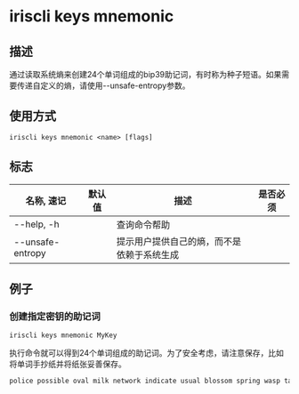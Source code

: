 # iriscli keys mnemonic

## 描述

通过读取系统熵来创建24个单词组成的bip39助记词，有时称为种子短语。如果需要传递自定义的熵，请使用--unsafe-entropy参数。

## 使用方式

```
iriscli keys mnemonic <name> [flags]
```

## 标志

| 名称, 速记        | 默认值     | 描述                                                                          | 是否必须  |
| ---------------- | --------- | ----------------------------------------------------------------------------- | -------- |
| --help, -h       |           | 查询命令帮助                                                                   |          |
| --unsafe-entropy |           | 提示用户提供自己的熵，而不是依赖于系统生成                                          |          |

## 例子

### 创建指定密钥的助记词

```shell
iriscli keys mnemonic MyKey
```

执行命令就可以得到24个单词组成的助记词。为了安全考虑，请注意保存，比如将单词手抄纸并将纸张妥善保存。

```txt
police possible oval milk network indicate usual blossom spring wasp taste canal announce purpose rib mind river pet brown web response sting remain airport
```
